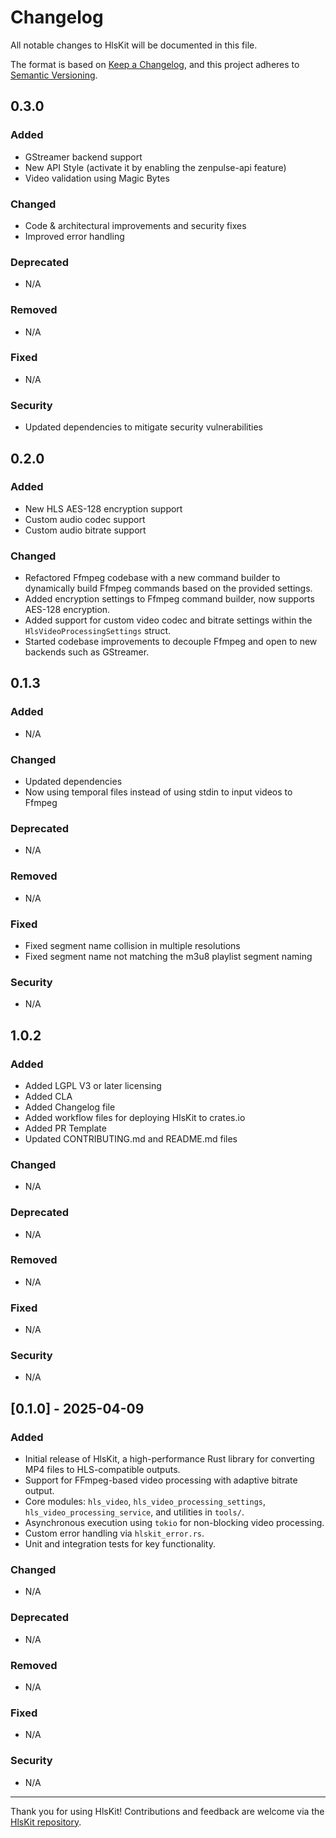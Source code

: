 # Changelog

All notable changes to HlsKit will be documented in this file.

The format is based on [Keep a Changelog](https://keepachangelog.com/en/1.0.0/), and this project adheres to [Semantic Versioning](https://semver.org/spec/v2.0.0.html).

## 0.3.0

### Added

- GStreamer backend support
- New API Style (activate it by enabling the zenpulse-api feature)
- Video validation using Magic Bytes

### Changed

- Code & architectural improvements and security fixes
- Improved error handling

### Deprecated

- N/A

### Removed

- N/A

### Fixed

- N/A

### Security

- Updated dependencies to mitigate security vulnerabilities

## 0.2.0

### Added

- New HLS AES-128 encryption support
- Custom audio codec support
- Custom audio bitrate support

### Changed

- Refactored Ffmpeg codebase with a new command builder to dynamically build Ffmpeg commands based on the provided settings.
- Added encryption settings to Ffmpeg command builder, now supports AES-128 encryption.
- Added support for custom video codec and bitrate settings within the `HlsVideoProcessingSettings` struct.
- Started codebase improvements to decouple Ffmpeg and open to new backends such as GStreamer.

## 0.1.3

### Added

- N/A

### Changed

- Updated dependencies
- Now using temporal files instead of using stdin to input videos to Ffmpeg

### Deprecated

- N/A

### Removed

- N/A

### Fixed

- Fixed segment name collision in multiple resolutions
- Fixed segment name not matching the m3u8 playlist segment naming

### Security

- N/A

## 1.0.2

### Added

- Added LGPL V3 or later licensing
- Added CLA
- Added Changelog file
- Added workflow files for deploying HlsKit to crates.io
- Added PR Template
- Updated CONTRIBUTING.md and README.md files

### Changed

- N/A

### Deprecated

- N/A

### Removed

- N/A

### Fixed

- N/A

### Security

- N/A

## [0.1.0] - 2025-04-09

### Added

- Initial release of HlsKit, a high-performance Rust library for converting MP4 files to HLS-compatible outputs.
- Support for FFmpeg-based video processing with adaptive bitrate output.
- Core modules: `hls_video`, `hls_video_processing_settings`, `hls_video_processing_service`, and utilities in `tools/`.
- Asynchronous execution using `tokio` for non-blocking video processing.
- Custom error handling via `hlskit_error.rs`.
- Unit and integration tests for key functionality.

### Changed

- N/A

### Deprecated

- N/A

### Removed

- N/A

### Fixed

- N/A

### Security

- N/A

---

Thank you for using HlsKit! Contributions and feedback are welcome via the [HlsKit repository](https://github.com/like-engels/hlskit-rs).
